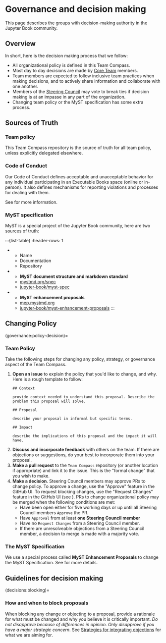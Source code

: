 # Governance and decision making

This page describes the groups with decision-making authority in the Jupyter Book community.

## Overview

In short, here is the decision making process that we follow:

- All organizational policy is defined in this Team Compass.
- Most day to day decisions are made by [Core Team](#core-team) members.
- Team members are expected to follow inclusive team practices when making decisions, and to actively share information and collaborate with one another.
- Members of the [Steering Council](#steering-council) may vote to break ties if decision making is at an impasse in any part of the organization.
- Changing team policy or the MyST specification has some extra process.

## Sources of Truth

### Team policy

This Team Compass repository is the source of truth for all team policy, unless explicitly delegated elsewhere.

### Code of Conduct

Our Code of Conduct defines acceptable and unacceptable behavior for any individual participating in an Executable Books space (online or in-person).
It also defines mechanisms for reporting violations and processes for dealing with them.

See [](code-of-conduct.md) for more information.

### MyST specification

MyST is a special project of the Jupyter Book community, here are two sources of truth:

:::{list-table}
:header-rows: 1
- * Name
  * Documentation
  * Repository
- * **MyST document structure and markdown standard**
  * [mystmd.org/spec](https://mystmd.org/spec)
  * [jupyter-book/myst-spec](https://github.com/jupyter-book/myst-spec)
- * **MyST enhancement proposals**
  * [mep.mystmd.org](https://mep.mystmd.org/en/latest/)
  * [jupyter-book/myst-enhancement-proposals](https://github.com/jupyter-book/myst-enhancement-proposals)
:::

## Changing Policy

(governance:policy-decision)=
### Team Policy

Take the following steps for changing any policy, strategy, or governance aspect of the Team Compass.

1. **Open an issue** to explain the policy that you'd like to change, and why. Here is a rough template to follow:
   ```
   ## Context
   
   provide context needed to understand this proposal. Describe the problem this proposal will solve.
   
   ## Proposal
   
   describe your proposal in informal but specific terms.
   
   ## Impact
   
   describe the implications of this proposal and the impact it will have.
   ```
2. **Discuss and incorporate feedback** with others on the team. If there are objections or suggestions, do your best to incorporate them into your proposal.
3. **Make a pull request** to the `Team Compass` repository (or another location if appropriate) and link it to the issue. This is the "formal change" that you wish to make.
4. **Make a decision**. Steering Council members may approve PRs to change policy. To approve a change, use the "Approve" feature in the GitHub UI. To request blocking changes, use the "Request Changes" feature in the GitHub UI (see [](#decisions:blocking)). PRs to change organizational policy may be merged when the following conditions are met:
   - Have been open either for five working days or up until all Steering Council members `Approve` the PR.
   - Have `Approval` from at least **one  Steering Council member**
   - Have no `Request Changes` from a Steering Council member.
   - If there are unresolveable objections from a Steering Council member, a decision to merge is made with a majority vote.

### The MyST Specification

We use a special process called **MyST Enhancement Proposals** to change the MyST Specification.
See [](xref:mep) for more details.

## Guidelines for decision making

(decisions:blocking)=
### How and when to block proposals

When blocking any change or objecting to a proposal, provide a rationale for what must be changed and why you believe it is critically important.
_Do not disapprove because of differences in opinion. Only disapprove if you have a major strategic concern_.
See [Strategies for integrating objections](https://www.sociocracyforall.org/strategies-for-integrating-objections/) for what we are aiming for.